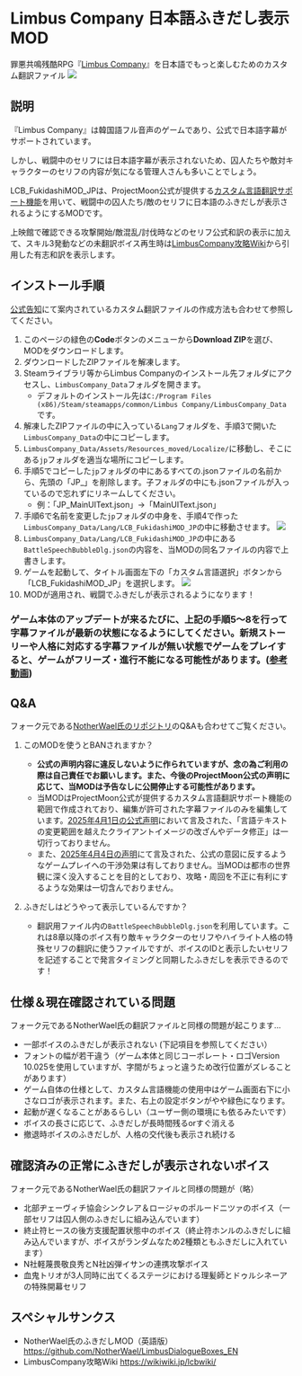 # Limbus Company 日本語ふきだし表示MOD
罪悪共鳴残酷RPG『[Limbus Company](https://limbuscompany.jp/)』を日本語でもっと楽しむためのカスタム翻訳ファイル
<img src="https://github.com/user-attachments/assets/bd690490-8a59-47b5-81c9-7a0e81e43def" />

## 説明
『Limbus Company』は韓国語フル音声のゲームであり、公式で日本語字幕がサポートされています。

しかし、戦闘中のセリフには日本語字幕が表示されないため、囚人たちや敵対キャラクターのセリフの内容が気になる管理人さんも多いことでしょう。

LCB_FukidashiMOD_JPは、ProjectMoon公式が提供する[カスタム言語翻訳サポート機能](https://store.steampowered.com/news/app/1973530/view/533220039674824263)を用いて、戦闘中の囚人たち/敵のセリフに日本語のふきだしが表示されるようにするMODです。

上映館で確認できる攻撃開始/敵混乱/討伐時などのセリフ公式和訳の表示に加えて、スキル3発動などの未翻訳ボイス再生時は[LimbusCompany攻略Wiki](https://wikiwiki.jp/lcbwiki/)から引用した有志和訳を表示します。

## インストール手順
[公式告知](https://store.steampowered.com/news/app/1973530/view/533220039674824263)にて案内されているカスタム翻訳ファイルの作成方法も合わせて参照してください。
1. このページの緑色の**Code**ボタンのメニューから**Download ZIP**を選び、MODをダウンロードします。
2. ダウンロードしたZIPファイルを解凍します。
3. Steamライブラリ等からLimbus Companyのインストール先フォルダにアクセスし、`LimbusCompany_Data`フォルダを開きます。
   - デフォルトのインストール先は`C:/Program Files (x86)/Steam/steamapps/common/Limbus Company/LimbusCompany_Data`です。
4. 解凍したZIPファイルの中に入っている`Lang`フォルダを、手順3で開いた`LimbusCompany_Data`の中にコピーします。
5. `LimbusCompany_Data/Assets/Resources_moved/Localize/`に移動し、そこにある`jp`フォルダを適当な場所にコピーします。
6. 手順5でコピーした`jp`フォルダの中にあるすべての.jsonファイルの名前から、先頭の「JP_」を削除します。子フォルダの中にも.jsonファイルが入っているので忘れずにリネームしてください。
   - 例：「JP_MainUIText.json」→「MainUIText.json」
7. 手順6で名前を変更した`jp`フォルダの中身を、手順4で作った`LimbusCompany_Data/Lang/LCB_FukidashiMOD_JP`の中に移動させます。
      <img src="https://github.com/user-attachments/assets/522a3aaa-27d3-4c79-ace5-d82082580ea0" />
8. `LimbusCompany_Data/Lang/LCB_FukidashiMOD_JP`の中にある`BattleSpeechBubbleDlg.json`の内容を、当MODの同名ファイルの内容で上書きします。
9. ゲームを起動して、タイトル画面左下の「カスタム言語選択」ボタンから「LCB_FukidashiMOD_JP」を選択します。
      <img src="https://github.com/user-attachments/assets/0db3f6f4-2fe8-49dc-b73b-ffe7200a1fd1" />
10. MODが適用され、戦闘でふきだしが表示されるようになります！
### ゲーム本体のアップデートが来るたびに、上記の手順5～8を行って字幕ファイルが最新の状態になるようにしてください。新規ストーリーや人格に対応する字幕ファイルが無い状態でゲームをプレイすると、ゲームがフリーズ・進行不能になる可能性があります。([参考動画](https://www.youtube.com/watch?v=nHrCFfdBMAA))


## Q&A
フォーク元である[NotherWael氏のリポジトリ](https://github.com/NotherWael/LimbusDialogueBoxes_EN)のQ&Aも合わせてご覧ください。
1. このMODを使うとBANされますか？
   - **公式の声明内容に違反しないように作られていますが、念の為ご利用の際は自己責任でお願いします。また、今後のProjectMoon公式の声明に応じて、当MODは予告なしに公開停止する可能性があります。**
   - 当MODはProjectMoon公式が提供するカスタム言語翻訳サポート機能の範囲で作成されており、編集が許可された字幕ファイルのみを編集しています。[2025年4月1日の公式声明](https://store.steampowered.com/news/app/1973530/view/533220039674824558)において言及された、「言語テキストの変更範囲を越えたクライアントイメージの改ざんやデータ修正」は一切行っておりません。
   - また、[2025年4月4日の声明](https://store.steampowered.com/news/app/1973530/view/533220673935376937)にて言及された、公式の意図に反するようなゲームプレイへの干渉効果は有しておりません。当MODは都市の世界観に深く没入することを目的としており、攻略・周回を不正に有利にするような効果は一切含んでおりません。

2. ふきだしはどうやって表示しているんですか？
   - 翻訳用ファイル内の`BattleSpeechBubbleDlg.json`を利用しています。これは8章以降のボイス有り敵キャラクターのセリフやハイライト人格の特殊セリフの翻訳に使うファイルですが、ボイスのIDと表示したいセリフを記述することで発言タイミングと同期したふきだしを表示できるのです！

## 仕様＆現在確認されている問題
フォーク元であるNotherWael氏の翻訳ファイルと同様の問題が起こります…
- 一部ボイスのふきだしが表示されない (下記項目を参照してください）  
- フォントの幅が若干違う（ゲーム本体と同じコーポレート・ロゴVersion 10.025を使用していますが、字間がちょっと違うため改行位置がズレることがあります）
- ゲーム自体の仕様として、カスタム言語機能の使用中はゲーム画面右下に小さなロゴが表示されます。また、右上の設定ボタンがやや緑色になります。
- 起動が遅くなることがあるらしい（ユーザー側の環境にも依るみたいです）
- ボイスの長さに応じて、ふきだしが長時間残るorすぐ消える
- 撤退時ボイスのふきだしが、人格の交代後も表示され続ける

## 確認済みの正常にふきだしが表示されないボイス
フォーク元であるNotherWael氏の翻訳ファイルと同様の問題が（略）
- 北部ヂェーヴィチ協会シンクレア＆ロージャのポルードニツァのボイス（一部セリフは囚人側のふきだしに組み込んでいます）
- 終止符ヒースの後方支援配置状態中のボイス（終止符ホンルのふきだしに組み込んでいますが、ボイスがランダムなため2種類ともふきだしに入れています）
- N社軽蔑畏敬良秀とN社凶弾イサンの連携攻撃ボイス
- 血鬼トリオが3人同時に出てくるステージにおける理髪師とドゥルシネーアの特殊開幕セリフ

## スペシャルサンクス
 - NotherWael氏のふきだしMOD（英語版）https://github.com/NotherWael/LimbusDialogueBoxes_EN
 - LimbusCompany攻略Wiki https://wikiwiki.jp/lcbwiki/
